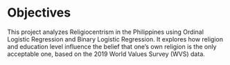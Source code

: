 # Objectives
This project analyzes Religiocentrism in the Philippines using Ordinal Logistic Regression and Binary Logistic Regression. It explores how religion and education level influence the belief that one’s own religion is the only acceptable one, based on the 2019 World Values Survey (WVS) data.
